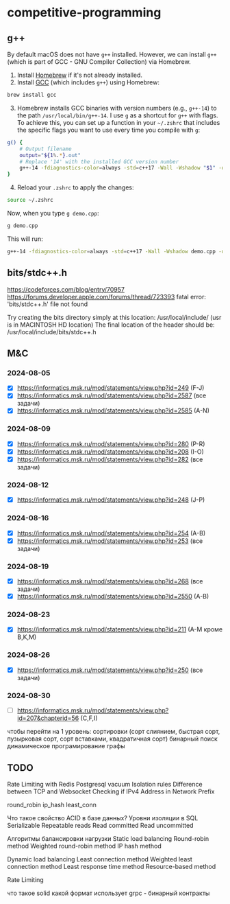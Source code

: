 # competitive-programming

## g++

By default macOS does not have `g++` installed. However, we can install `g++` (which is part of GCC - GNU Compiler Collection) via Homebrew.

1. Install [Homebrew](https://brew.sh) if it's not already installed.
2. Install [GCC](https://formulae.brew.sh/formula/gcc) (which includes `g++`) using Homebrew:
```bash
brew install gcc
```
3. Homebrew installs GCC binaries with version numbers (e.g., `g++-14`) to the path `/usr/local/bin/g++-14`. I use `g` as a shortcut for `g++` with flags. To achieve this, you can set up a function in your `~/.zshrc` that includes the specific flags you want to use every time you compile with `g`:
```bash
g() {
    # Output filename
    output="${1%.*}.out"
    # Replace '14' with the installed GCC version number
    g++-14 -fdiagnostics-color=always -std=c++17 -Wall -Wshadow "$1" -o "$output"
}
```
4. Reload your `.zshrc` to apply the changes:
```bash
source ~/.zshrc
```
Now, when you type `g demo.cpp`:
```bash
g demo.cpp
```
This will run:
```bash
g++-14 -fdiagnostics-color=always -std=c++17 -Wall -Wshadow demo.cpp -o demo.out
```

## bits/stdc++.h

https://codeforces.com/blog/entry/70957
https://forums.developer.apple.com/forums/thread/723393
fatal error: 'bits/stdc++.h' file not found

Try creating the bits directory simply at this location:
/usr/local/include/
(usr is in MACINTOSH HD location)
The final location of the header should be: /usr/local/include/bits/stdc++.h

## M&C

### 2024-08-05

- [x] https://informatics.msk.ru/mod/statements/view.php?id=249 (F-J)
- [x] https://informatics.msk.ru/mod/statements/view.php?id=2587 (все задачи)
- [x] https://informatics.msk.ru/mod/statements/view.php?id=2585 (A-N)

### 2024-08-09

- [x] https://informatics.msk.ru/mod/statements/view.php?id=280 (P-R)
- [x] https://informatics.msk.ru/mod/statements/view.php?id=208 (I-O)
- [x] https://informatics.msk.ru/mod/statements/view.php?id=282 (все задачи)

### 2024-08-12

- [x] https://informatics.msk.ru/mod/statements/view.php?id=248 (J-P)

### 2024-08-16

- [x] https://informatics.msk.ru/mod/statements/view.php?id=254 (A-B)
- [x] https://informatics.msk.ru/mod/statements/view.php?id=253 (все задачи)

### 2024-08-19

- [x] https://informatics.msk.ru/mod/statements/view.php?id=268 (все задачи)
- [x] https://informatics.msk.ru/mod/statements/view.php?id=2550 (A-B)

### 2024-08-23

- [x] https://informatics.msk.ru/mod/statements/view.php?id=211 (A-M кроме B,K,M)

### 2024-08-26

- [x] https://informatics.msk.ru/mod/statements/view.php?id=250 (все задачи)

### 2024-08-30

- [ ] https://informatics.msk.ru/mod/statements/view.php?id=207&chapterid=56 (C,F,I)

чтобы перейти на 1 уровень:
сортировки (сорт слиянием, быстрая сорт, пузырковая сорт, сорт вставками, квадратичная сорт)
бинарный поиск
динамическое програмирование
графы


## TODO

Rate Limiting with Redis
Postgresql vacuum 
Isolation rules
Difference between TCP and Websocket
Checking if IPv4 Address in Network Prefix

round_robin
ip_hash
least_conn

Что такое свойство ACID в базе данных?
Уровни изоляции в SQL
  Serializable
  Repeatable reads
  Read committed
  Read uncommitted


Алгоритмы балансировки нагрузки
  Static load balancing
    Round-robin method
    Weighted round-robin method
    IP hash method

  Dynamic load balancing 
    Least connection method
    Weighted least connection method
    Least response time method
    Resource-based method

Rate Limiting 


что такое solid
какой формат использует grpc - бинарный
контракты